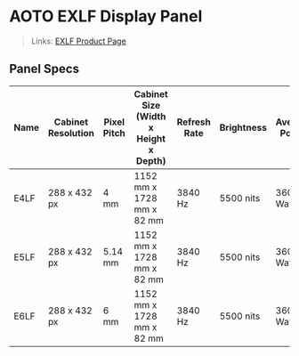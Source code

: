# AOTO EXLF Display Panel

> Links: [EXLF Product Page](https://en.aoto.com/products/exlf-series.html)

## Panel Specs

| Name    | Cabinet Resolution | Pixel Pitch | Cabinet Size (Width x Height x Depth) | Refresh Rate | Brightness | Average Power |
|---------|--------------------|-------------|---------------------------------------|--------------|------------|---------------|
| E4LF    | 288 x 432 px       | 4 mm        | 1152 mm x 1728 mm x 82 mm             | 3840 Hz      | 5500 nits  | 360 Watts     |
| E5LF    | 288 x 432 px       | 5.14 mm     | 1152 mm x 1728 mm x 82 mm             | 3840 Hz      | 5500 nits  | 360 Watts     |
| E6LF    | 288 x 432 px       | 6 mm        | 1152 mm x 1728 mm x 82 mm             | 3840 Hz      | 5500 nits  | 360 Watts     |

